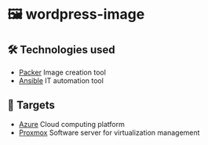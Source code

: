 # 🖼️ wordpress-image

## 🛠️ Technologies used
- [Packer](https://www.packer.io/) Image creation tool
- [Ansible](https://www.ansible.com/) IT automation tool

## 🎯 Targets
- [Azure](https://portal.azure.com/) Cloud computing platform
- [Proxmox](https://www.proxmox.com/en/proxmox-ve) Software server for virtualization management